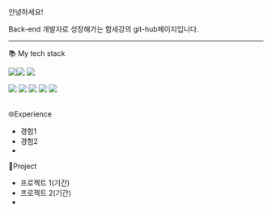 안녕하세요!

Back-end 개발자로 성장해가는 함세강의 git-hub페이지입니다.

---
📚 My tech stack

<img src="https://img.shields.io/badge/JAVA-blue?style=flat-square&amp;logo=Java&amp;logoColor=로고색"/><img src="https://img.shields.io/badge/ORACLE-orangered?style=flat-square&amp;logo=ORACLE&amp;logoColor=로고색"/>
<img src="https://img.shields.io/badge/PYTHON-navy?style=flat-square&amp;logo=Python&amp;logoColor=white"/>

<img src="https://img.shields.io/badge/HTML5-yellow?style=flat-square&amp;logo=HTML5&amp;logoColor=white"/>
<img src="https://img.shields.io/badge/CSS3-blue?style=flat-square&amp;logo=CSS3&amp;logoColor=로고색"/>
<img src="https://img.shields.io/badge/JAVASCRIPT-olive?style=flat-square&amp;logo=JavaScript&amp;logoColor=white"/>
<img src="https://img.shields.io/badge/JQUERY-purple?style=flat-square&amp;logo=jQuery&amp;logoColor=로고색"/>

<img src="https://img.shields.io/badge/GIT-orangered?style=flat-square&amp;logo=Git&amp;logoColor=white"/>


<br>
<br>

🌐Experience

- 경험1
- 경험2
- 
🌱Project
- 프로젝트 1(기간)
- 프로젝트 2(기간)
- 
